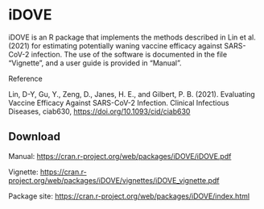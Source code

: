 # **iDOVE**

iDOVE is an R package that implements the methods described in Lin et al. (2021) for estimating potentially waning vaccine efficacy against SARS-CoV-2 infection. The use of the software is documented in the file “Vignette”, and a user guide is provided in “Manual”.

Reference

Lin, D-Y, Gu, Y., Zeng, D., Janes, H. E., and Gilbert, P. B. (2021). Evaluating Vaccine Efficacy Against SARS-CoV-2 Infection. Clinical Infectious Diseases, ciab630, <https://doi.org/10.1093/cid/ciab630>

## **Download**

Manual: <https://cran.r-project.org/web/packages/iDOVE/iDOVE.pdf>

Vignette: <https://cran.r-project.org/web/packages/iDOVE/vignettes/iDOVE_vignette.pdf>

Package site: <https://cran.r-project.org/web/packages/iDOVE/index.html>
